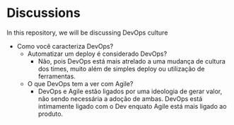 # Discussions

In this repository, we will be discussing DevOps culture

- Como você caracteriza DevOps?
  - Automatizar um deploy é considerado DevOps?
    - Não, pois DevOps está mais atrelado a uma mudança de cultura dos times, muito além de simples deploy ou utilização de ferramentas.
  - O que DevOps tem a ver com Agile?
    - DevOps e Agile estão ligados por uma ideologia de gerar valor, não sendo necessária a adoção de ambas. DevOps está intimamente ligado com o Dev enquato Agile está mais ligado ao produto.
